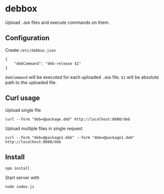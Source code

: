 # debbox

Upload `.deb` files and execute commands on them.

## Configuration

Create `/etc/debbox.json`

    {
        "debCommand": "deb-release $1"
    }


`debCommand` will be executed for each uploaded `.deb` file. `$1` will be
absolute path to the uploaded file.

## Curl usage

Upload single file

    curl --form "deb=@package.deb" http://localhost:8080/deb

Upload multiple files in single request

    curl --form "deb=@package1.deb" --form "deb=@package1.deb" http://localhost:8080/deb

## Install

    npm install

Start server with

    node index.js

